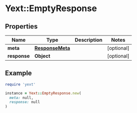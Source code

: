 # Yext::EmptyResponse

## Properties

| Name | Type | Description | Notes |
| ---- | ---- | ----------- | ----- |
| **meta** | [**ResponseMeta**](ResponseMeta.md) |  | [optional] |
| **response** | **Object** |  | [optional] |

## Example

```ruby
require 'yext'

instance = Yext::EmptyResponse.new(
  meta: null,
  response: null
)
```

